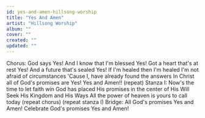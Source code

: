```yaml
---
id: yes-and-amen-hillsong-worship
title: "Yes And Amen"
artist: "Hillsong Worship"
album: ""
cover: ""
created: ""
updated: ""
---
```


Chorus:
God says Yes! And I know that I'm blessed
Yes! Got a heart that's at rest
Yes! And a future that's sealed
Yes! If I'm healed then I'm healed
I'm not afraid of circumstances
'Cause I, have already found the answers
In Christ all of God's promises are Yes!
Yes and Amen!!
(repeat)
Stanza I:
Now's the time to let faith win
God has placed His promises in the center of His Will
Seek His Kingdom and His Ways
All the power of heaven is yours to call today
(repeat chorus)
(repeat stanza I)
Bridge:
All God's promises
Yes and Amen!
Celebrate God's promises
Yes and Amen!